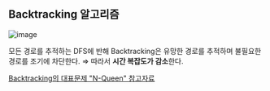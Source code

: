 

## Backtracking 알고리즘

![image](https://user-images.githubusercontent.com/34594339/89178874-897c7800-d5c9-11ea-8e0f-2316e676b4e6.png)

모든 경로를 추적하는 DFS에 반해 Backtracking은 유망한 경로를 추적하며 불필요한 경로를 조기에 차단한다. 
⇒ 따라서 **시간 복잡도가 감소**한다.

[Backtracking의 대표문제 "N-Queen" 참고자료](https://idea-sketch.tistory.com/29)